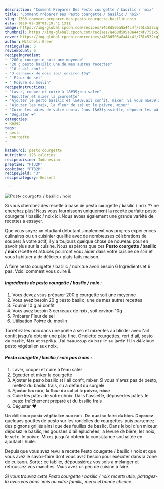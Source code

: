 ```yaml
---
description: "Comment Préparer Des Pesto courgette / basilic / noix"
title: "Comment Préparer Des Pesto courgette / basilic / noix"
slug: 1365-comment-preparer-des-pesto-courgette-basilic-noix
date: 2020-05-29T01:18:41.131Z
image: https://img-global.cpcdn.com/recipes/a468d505a8a44c4f/751x532cq70/pesto-courgette-basilic-noix-photo-principale-de-la-recette.jpg
thumbnail: https://img-global.cpcdn.com/recipes/a468d505a8a44c4f/751x532cq70/pesto-courgette-basilic-noix-photo-principale-de-la-recette.jpg
cover: https://img-global.cpcdn.com/recipes/a468d505a8a44c4f/751x532cq70/pesto-courgette-basilic-noix-photo-principale-de-la-recette.jpg
author: Mitchell Greer
ratingvalue: 5
reviewcount: 6
recipeingredient:
- "200 g courgette soit une moyenne"
- "20 g pesto basilic une de mes autres recettes"
- "10 g ail confit"
- "3 cerneaux de noix soit environ 10g"
- " Fleur de sel"
- " Poivre du moulin"
recipeinstructions:
- "Laver, couper et cuire à l&#39;eau salée"
- "Égoutter et mixer la courgette"
- "Ajouter le pesto basilic et l&#39;ail confit, mixer. Si vous n&#39;avez pas de pesto, mettez du basilic frais, ou à défaut du surgelé"
- "Ajouter les noix, la fleur de sel et le poivre, mixer"
- "Cuire les pâtes de votre choix. Dans l&#39;assiette, déposer les pâtes, le pesto fraîchement préparé et du basilic frais"
- "Déguster ❤️"
categories:
- Resep
tags:
- pesto
- courgette
- 

katakunci: pesto courgette  
nutrition: 126 calories
recipecuisine: Indonesian
preptime: "PT32M"
cooktime: "PT32M"
recipeyield: "3"
recipecategory: Dessert

---
```



![Pesto courgette / basilic / noix](https://img-global.cpcdn.com/recipes/a468d505a8a44c4f/751x532cq70/pesto-courgette-basilic-noix-photo-principale-de-la-recette.jpg)

Si vous cherchez des recette à base de pesto courgette / basilic / noix ?? ne cherchez plus! Nous vous fournissons uniquement la recette parfaite pesto courgette / basilic / noix ici. Nous avons également une grande variété de recettes à essayer.

Que vous soyez un étudiant débutant simplement vos propres expériences culinaires ou un cuisinier qualifié avec de nombreuses célébrations de soupers à votre actif, il y a toujours quelque chose de nouveau pour en savoir plus sur la cuisine. Nous espérons que ces <strong> Pesto courgette / basilic / noix </strong> recette et astuces pourront vous aider dans votre cuisine ce soir et vous habituer à de délicieux plats faits maison.

<!--inarticleads1-->

À faire pesto courgette / basilic / noix tue avoir besoin 6 Ingrédients et 6 pas. Voici comment vous cuire il.

##### Ingrédients de pesto courgette / basilic / noix :

1. Vous devez vous préparer 200 g courgette soit une moyenne
1. Vous avez besoin 20 g pesto basilic, une de mes autres recettes
1. Fournir 10 g ail confit
1. Vous avez besoin 3 cerneaux de noix, soit environ 10g
1. Préparer  Fleur de sel
1. Utilisation  Poivre du moulin


Torréfiez les noix dans une poêle à sec et mixer-les au blinder avec l&#39;ail confit jusqu&#39;à obtenir une pâte fine. Omelette courgettes, vert d&#39;ail, pesto de basilic, fêta et paprika. J&#39;ai beaucoup de basilic au jardin ! Un délicieux pesto végétalien aux noix. 

<!--inarticleads2-->

##### Pesto courgette / basilic / noix pas à pas :

1. Laver, couper et cuire à l&#39;eau salée
1. Égoutter et mixer la courgette
1. Ajouter le pesto basilic et l&#39;ail confit, mixer. Si vous n&#39;avez pas de pesto, mettez du basilic frais, ou à défaut du surgelé
1. Ajouter les noix, la fleur de sel et le poivre, mixer
1. Cuire les pâtes de votre choix. Dans l&#39;assiette, déposer les pâtes, le pesto fraîchement préparé et du basilic frais
1. Déguster ❤️


Un délicieux pesto végétalien aux noix. De quoi se faire du bien. Déposez quelques gouttes de pesto sur les rondelles de courgettes, puis parsemez des pignons grillés ainsi que des feuilles de basilic. Dans le bol d&#39;un mixeur, déposez le basilic, les gousses d&#39;ail épluchées, la levure de bière, les noix, le sel et le poivre. Mixez jusqu&#39;à obtenir la consistance souhaitée en ajoutant l&#39;huile. 

<!--inarticleads1-->

<p>
Depuis que vous avez revu la recette Pesto courgette / basilic / noix et que vous avez le savoir-faire dont vous avez besoin pour exécuter dans la zone de cuisson. Sortez ce tablier, dépoussiérez vos bols à mélanger et retroussez vos manches. Vous avez un peu de cuisine à faire.
</p>

<p>
<i>Si vous trouvez cette Pesto courgette / basilic / noix recette utile, partagez-la avec vos bons amis ou votre famille, merci et bonne chance.</i>
</p>
